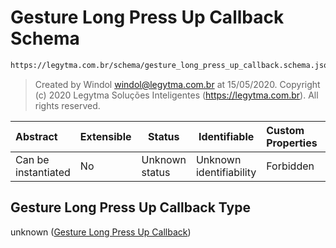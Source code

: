# Gesture Long Press Up Callback Schema

```txt
https://legytma.com.br/schema/gesture_long_press_up_callback.schema.json
```




> Created by Windol [windol@legytma.com.br](mailto:windol@legytma.com.br) at 15/05/2020.
> Copyright (c) 2020 Legytma Soluções Inteligentes (<https://legytma.com.br>). All rights reserved.
>

| Abstract            | Extensible | Status         | Identifiable            | Custom Properties | Additional Properties | Access Restrictions | Defined In                                                                                                                |
| :------------------ | ---------- | -------------- | ----------------------- | :---------------- | --------------------- | ------------------- | ------------------------------------------------------------------------------------------------------------------------- |
| Can be instantiated | No         | Unknown status | Unknown identifiability | Forbidden         | Allowed               | none                | [gesture_long_press_up_callback.schema.json](../schema/gesture_long_press_up_callback.schema.json "open original schema") |

## Gesture Long Press Up Callback Type

unknown ([Gesture Long Press Up Callback](gesture_long_press_up_callback.md))
